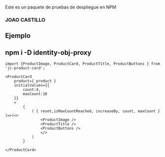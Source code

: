 Este es un paquete de pruebas de despliegue en NPM

### JOAO CASTILLO

## Ejemplo

## npm i -D identity-obj-proxy

```
import {ProductImage, ProductCard, ProductTitle, ProductButtons } from 'jc-product-card';
```


```
<ProductCard 
    product={ product }
    initialValues={{
        count:4,
        maxCount:10
    }}
    >
        {
            ( { reset,isMaxCountReached, increaseBy, count, maxCount } )=>(<>
                <ProductImage />
                <ProductTitle />
                <ProductButtons />
                </>
            )
        }
    
</ProductCard>

```